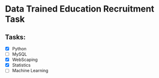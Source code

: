 # Data Trained Education Recruitment Task

## Tasks:

- [x] Python
- [ ] MySQL
- [X] WebScaping
- [X] Statistics
- [ ] Machine Learning
